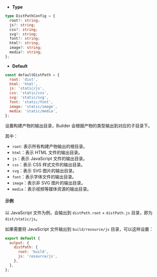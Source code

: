 - **Type**

```ts
type DistPathConfig = {
  root?: string;
  js?: string;
  css?: string;
  svg?: string;
  font?: string;
  html?: string;
  image?: string;
  media?: string;
};
```

- **Default**

```js
const defaultDistPath = {
  root: 'dist',
  html: 'html',
  js: 'static/js',
  css: 'static/css',
  svg: 'static/svg',
  font: 'static/font',
  image: 'static/image',
  media: 'static/media',
};
```

设置构建产物的输出目录，Builder 会根据产物的类型输出到对应的子目录下。

其中：

- `root`: 表示所有构建产物输出的根目录。
- `html`：表示 HTML 文件的输出目录。
- `js`：表示 JavaScript 文件的输出目录。
- `css`：表示 CSS 样式文件的输出目录。
- `svg`：表示 SVG 图片的输出目录。
- `font`：表示字体文件的输出目录。
- `image`：表示非 SVG 图片的输出目录。
- `media`：表示视频等媒体资源的输出目录。

#### 示例

以 JavaScript 文件为例，会输出到 `distPath.root` + `distPath.js` 目录，即为 `dist/static/js`。

如果需要将 JavaScript 文件输出到 `build/resource/js` 目录，可以这样设置：

```js
export default {
  output: {
    distPath: {
      root: 'build',
      js: 'resource/js',
    },
  },
};
```
